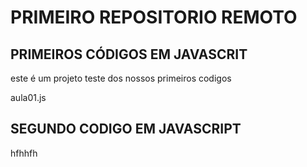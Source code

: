 # PRIMEIRO REPOSITORIO REMOTO



## PRIMEIROS CÓDIGOS EM JAVASCRIT
este é um projeto teste dos nossos primeiros codigos 

aula01.js

## SEGUNDO CODIGO EM JAVASCRIPT
hfhhfh